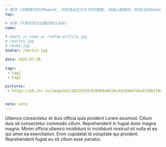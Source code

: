 ```yaml
---
# 置顶 (如需置顶这片Moment, 则将值设定为大于0的整数, 值越小越靠前，例如1会将moment放在最顶端)
top:

# 名称（不填写则为设置的默认名称）
name:

# empty is same as /nehop-profile.jpg
# /martin.jpg
# /kuba.jpg
avatar: /martin.jpg

date: 2022-07-28

tags:
 - tag1
 - tag2

pictures:
 - https://p8.itc.cn/images01/20210119/628400a0528c4dc696efdac8749b176d.jpeg


note: note
---
```

Ullamco consectetur et duis officia quis proident Lorem eiusmod. Cillum duis sit consectetur commodo cillum. Reprehenderit in fugiat dolor magna magna. Minim officia ullamco incididunt in incididunt nostrud sit nulla et ea qui amet ea exercitation. Enim cupidatat id voluptate qui proident. Reprehenderit fugiat eu sit cillum esse pariatur.

